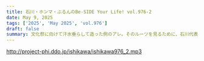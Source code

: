 ```yaml
---
title: 石川・ホンマ・ぶるんのBe-SIDE Your Life! vol.976-2
date: May 9, 2025
tags: ['2025', 'May 2025', 'vol.976']
draft: false
summary: 文化祭に向けて汗水垂らして造った例のアレ。そのルーツを見るために、石川代表は深雪の街へお出かけしたそうです。祭りのあとに、わざわざ何故...？
---
```


http://project-phi.ddo.jp/ishikawa/ishikawa976_2.mp3